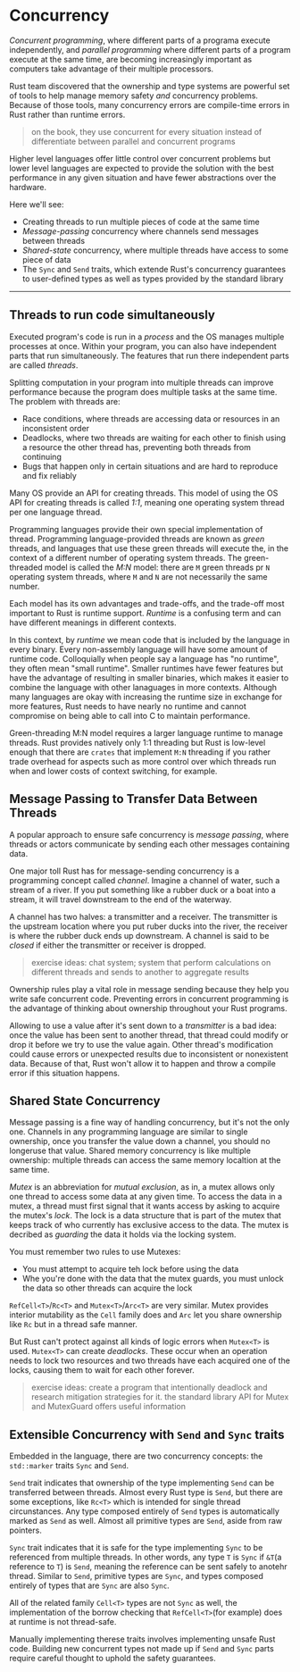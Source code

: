# Concurrency

*Concurrent programming*, where different parts of a programa execute independently, and *parallel programming* where different parts of a program execute at the same time, are becoming increasingly important as computers take advantage of their multiple processors.

Rust team discovered that the ownership and type systems are powerful set of tools to help manage memory safety *and* concurrency problems. Because of those tools, many concurrency errors are compile-time errors in Rust rather than runtime errors.

> on the book, they use concurrent for every situation instead of differentiate between parallel and concurrent programs

Higher level languages offer little control over concurrent problems but lower level languages are expected to provide the solution with the best performance in any given situation and have fewer abstractions over the hardware.

Here we'll see:

- Creating threads to run multiple pieces of code at the same time
- *Message-passing* concurrency where channels send messages between threads
- *Shared-state* concurrency, where multiple threads have access to some piece of data
- The `Sync` and `Send` traits, which extende Rust's concurrency guarantees to user-defined types as well as types provided by the standard library

---------------------------------------------------------

## Threads to run code simultaneously

Executed program's code is run in a *process* and the OS manages multiple processes at once. Within your program, you can also have independent parts that run simultaneously. The features that run there independent parts are called *threads*.

Splitting computation in your program into multiple threads can improve performance because the program does multiple tasks at the same time. The problem with threads are:

- Race conditions, where threads are accessing data or resources in an inconsistent order
- Deadlocks, where two threads are waiting for each other to finish using a resource the other thread has, preventing both threads from continuing
- Bugs that happen only in certain situations and are hard to reproduce and fix reliably

Many OS provide an API for creating threads. This model of using the OS API for creating threads is called *1:1*, meaning one operating system thread per one language thread.

Programming languages provide their own special implementation of thread. Programming language-provided threads are known as *green* threads, and languages that use these green threads will execute the, in the context of a different number of operating system threads. The green-threaded model is called the *M:N* model: there are `M` green threads pr `N` operating system threads, where `M` and `N` are not necessarily the same number.

Each model has its own advantages and trade-offs, and the trade-off most important to Rust is runtime support. *Runtime* is a confusing term and can have different meanings in different contexts.

In this context, by *runtime* we mean code that is included by the language in every binary. Every non-assembly language will have some amount of runtime code. Colloquially when people say a language has "no runtime", they often mean "small runtime". Smaller runtimes have fewer features but have the advantage of resulting in smaller binaries, which makes it easier to combine the language with other lanaguages in more contexts. Although many languages are okay with increasing the runtime size in exchange for more features, Rust needs to have nearly no runtime and cannot compromise on being able to call into C to maintain performance.

Green-threading M:N model requires a larger language runtime to manage threads. Rust provides natively only 1:1 threading but Rust is low-level enough that there are `crates` that implement `M:N` threading if you rather trade overhead for aspects such as more control over which threads run when and lower costs of context switching, for example.

## Message Passing to Transfer Data Between Threads

A popular approach to ensure safe concurrency is *message passing*, where threads or actors communicate by sending each other messages containing data.

One major toll Rust has for message-sending concurrency is a programming concept called *channel*. Imagine a channel of water, such a stream of a river. If you put something like a rubber duck or a boat into a stream, it will travel downstream to the end of the waterway.

A channel has two halves: a transmitter and a receiver. The transmitter is the upstream location where you put ruber ducks into the river, the receiver is where the rubber duck ends up downstream. A channel is said to be *closed* if either the transmitter or receiver is dropped.

> exercise ideas: chat system; system that perform calculations on different threads and sends to another to aggregate results

Ownership rules play a vital role in message sending because they help you write safe concurrent code. Preventing errors in concurrent programming is the advantage of thinking about ownership throughout your Rust programs.

Allowing to use a value after it's sent down to a *transmitter* is a bad idea: once the value has been sent to another thread, that thread could modify or drop it before we try to use the value again. Other thread's modification could cause errors or unexpected results due to inconsistent or nonexistent data. Because of that, Rust won't allow it to happen and throw a compile error if this situation happens.

## Shared State Concurrency

Message passing is a fine way of handling concurrency, but it's not the only one. Channels in any programming language are similar to single ownership, once you transfer the value down a channel, you should no longeruse that value. Shared memory concurrency is like multiple ownership: multiple threads can access the same memory localtion at the same time.

*Mutex* is an abbreviation for *mutual exclusion*, as in, a mutex allows only one thread to access some data at any given time. To access the data in a mutex, a thread must first signal that it wants access by asking to acquire the mutex's *lock*. The lock is a data structure that is part of the mutex that keeps track of who currently has exclusive access to the data. The mutex is decribed as *guarding* the data it holds via the locking system.

You must remember two rules to use Mutexes:

- You must attempt to acquire teh lock before using the data
- Whe you're done with the data that the mutex guards, you must unlock the data so other threads can acquire the lock

`RefCell<T>`/`Rc<T>` and `Mutex<T>`/`Arc<T>` are very similar. Mutex provides interior mutability as the `Cell` family does and `Arc` let you share ownership like `Rc` but in a thread safe manner.

But Rust can't protect against all kinds of logic errors when `Mutex<T>` is used. `Mutex<T>` can create *deadlocks*. These occur when an operation needs to lock two resources and two threads have each acquired one of the locks, causing them to wait for each other forever.

> exercise ideas: create a program that intentionally deadlock and research mitigation strategies for it. the standard library API for Mutex and MutexGuard offers useful information

## Extensible Concurrency with `Send` and `Sync` traits

Embedded in the language, there are two concurrency concepts: the `std::marker` traits `Sync` and `Send`.

`Send` trait indicates that ownership of the type implementing `Send` can be transferred between threads. Almost every Rust type is `Send`, but there are some exceptions, like `Rc<T>` which is intended for single thread circunstances. Any type composed entirely of `Send` types is automatically marked as `Send` as well. Almost all primitive types are `Send`, aside from raw pointers.

`Sync` trait indicates that it is safe for the type implementing `Sync` to be referenced from multiple threads. In other words, any type `T` is `Sync` if `&T`(a reference to `T`) is `Send`, meaning the reference can be sent safely to anotehr thread. Similar to `Send`, primitive types are `Sync`, and types composed entirely of types that are `Sync` are also `Sync`.

All of the related family `Cell<T>` types are not `Sync` as well, the implementation of the borrow checking that `RefCell<T>`(for example) does at runtime is not thread-safe.

Manually implementing therese traits involves implementing unsafe Rust code. Building new concurrent types not made up if `Send` and `Sync` parts require careful thought to uphold the safety guarantees.
